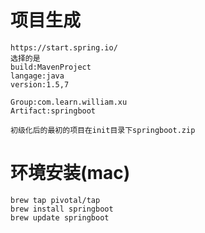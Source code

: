 # 项目生成
	https://start.spring.io/
	选择的是
	build:MavenProject
	langage:java
	version:1.5,7
	
	Group:com.learn.william.xu
	Artifact:springboot
	
	初级化后的最初的项目在init目录下springboot.zip
# 环境安装(mac)
	brew tap pivotal/tap
	brew install springboot
	brew update springboot
	
	
	
	